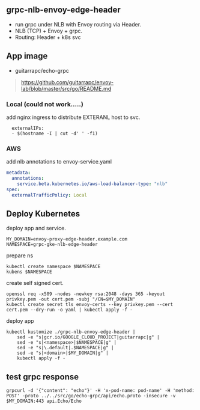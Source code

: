 ## grpc-nlb-envoy-edge-header

* run grpc under NLB with Envoy routing via Header.
* NLB (TCP) + Envoy + grpc.
* Routing: Header + k8s svc

## App image

* guitarrapc/echo-grpc

> https://github.com/guitarrapc/envoy-lab/blob/master/src/go/README.md


### Local (could not work.....)

add nginx ingress to distribute EXTERANL host to svc.

```shell
  externalIPs:
  - $(hostname -I | cut -d' ' -f1)
```

### AWS

add nlb annotations to envoy-service.yaml

```yaml
metadata:
  annotations:
    service.beta.kubernetes.io/aws-load-balancer-type: "nlb"
spec:
  externalTrafficPolicy: Local
```

## Deploy Kubernetes

deploy app and service.

```shell
MY_DOMAIN=envoy-proxy-edge-header.example.com
NAMESPACE=grpc-gke-nlb-edge-header
```

prepare ns

```shell
kubectl create namespace $NAMESPACE
kubens $NAMESPACE
```

create self signed cert.

```shell
openssl req -x509 -nodes -newkey rsa:2048 -days 365 -keyout privkey.pem -out cert.pem -subj "/CN=$MY_DOMAIN"
kubectl create secret tls envoy-certs --key privkey.pem --cert cert.pem --dry-run -o yaml | kubectl apply -f -
```

deploy app
```shell
kubectl kustomize ./grpc-nlb-envoy-edge-header |
    sed -e "s|gcr.io/GOOGLE_CLOUD_PROJECT|guitarrapc|g" |
    sed -e "s|<namespace>|$NAMESPACE|g" |
    sed -e "s|\.default|.$NAMESPACE|g" |
    sed -e "s|<domain>|$MY_DOMAIN|g" |
    kubectl apply -f -
```

## test grpc response

```shell
grpcurl -d '{"content": "echo"}' -H 'x-pod-name: pod-name' -H 'method: POST' -proto ../../src/go/echo-grpc/api/echo.proto -insecure -v $MY_DOMAIN:443 api.Echo/Echo
```

